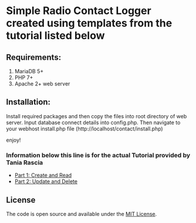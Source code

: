 # Simple Radio Contact Logger created using templates from the tutorial listed below

## Requirements:
  1. MariaDB 5+ 
  2. PHP 7+
  3. Apache 2+ web server
 
## Installation:
Install required packages and then copy the files into root directory of web server.  Input database connect details into config.php.  Then navigate to your webhost install.php file (http://localhost/contact/install.php)

enjoy!



### Information below this line is for the actual Tutorial provided by Tania Rascia

- [Part 1: Create and Read](https://www.taniarascia.com/create-a-simple-database-app-connecting-to-mysql-with-php/)
- [Part 2: Update and Delete](https://www.taniarascia.com/create-a-simple-crud-database-app-php-update-delete/)

## License

The code is open source and available under the [MIT License](LICENSE).
